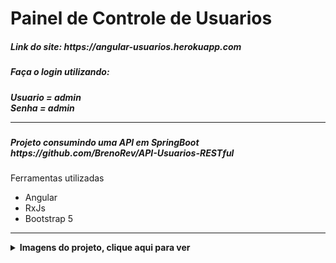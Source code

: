 # Painel de Controle de Usuarios
<h5> Link do site: https://angular-usuarios.herokuapp.com </h5>
<h5> Faça o login utilizando:
<h5> Usuario = admin <br> Senha = admin
<hr>
<h5> Projeto consumindo uma API em SpringBoot https://github.com/BrenoRev/API-Usuarios-RESTful </h5>
  
   <p>Ferramentas utilizadas</p>
        <ul>
  <li>Angular</li>
  <li>RxJs</li>
  <li>Bootstrap 5</li>
        </ul>
        <hr>
  
 <details>
  <summary><b>Imagens do projeto, clique aqui para ver</b></summary>
      
  ![image](https://user-images.githubusercontent.com/84048306/142481016-49092484-c625-4939-afd2-f3924dcb1b7a.png)
      
  ![image](https://user-images.githubusercontent.com/84048306/142481067-700d46ea-c485-431b-9f76-04eb6efd310b.png)
      
  ![image](https://user-images.githubusercontent.com/84048306/142481117-aa6b8644-9e69-4e0f-88e1-77df0b011b44.png)
      
  ![image](https://user-images.githubusercontent.com/84048306/142481161-bc0ce383-47b6-45b1-880b-23b69712e493.png)
      
  ![image](https://user-images.githubusercontent.com/84048306/142481214-63538a9d-c7da-4464-9b19-aa29d8b60a2e.png)
      
  ![image](https://user-images.githubusercontent.com/84048306/142481297-0da47bfb-bcc3-4c43-b753-b955a0110679.png)
      
  </details>
